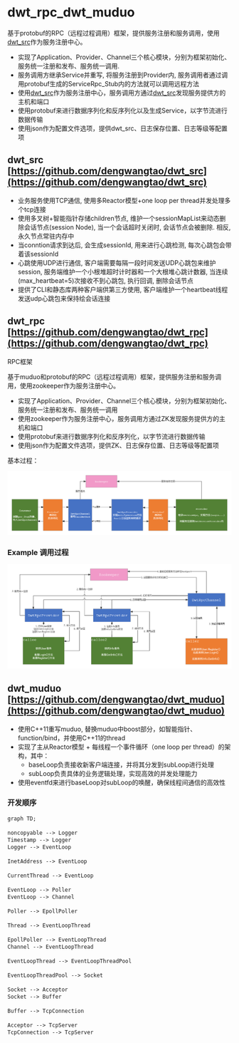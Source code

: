 # dwt_rpc_dwt_muduo

基于protobuf的RPC（远程过程调用）框架，提供服务注册和服务调用，使用[dwt_src](https://github.com/dengwangtao/dwt_src)作为服务注册中心。
- 实现了Application、Provider、Channel三个核心模块，分别为框架初始化、服务统一注册和发布、服务统一调用.
- 服务调用方继承Service并重写, 将服务注册到Provider内, 服务调用者通过调用protobuf生成的ServiceRpc_Stub内的方法就可以调用远程方法
- 使用[dwt_src](https://github.com/dengwangtao/dwt_src)作为服务注册中心，服务调用方通过[dwt_src](https://github.com/dengwangtao/dwt_src)发现服务提供方的主机和端口
- 使用protobuf来进行数据序列化和反序列化以及生成Service，以字节流进行数据传输
- 使用json作为配置文件选项，提供dwt_src、日志保存位置、日志等级等配置项


## dwt_src [https://github.com/dengwangtao/dwt_src](https://github.com/dengwangtao/dwt_src)

- 业务服务使用TCP通信, 使用多Reactor模型+one loop per thread并发处理多个tcp连接
- 使用多叉树+智能指针存储children节点, 维护一个sessionMapList来动态删除会话节点(session Node), 当一个会话超时关闭时, 会话节点会被删除. 相反, 永久节点常驻内存中
- 当conntion请求到达后, 会生成sessionId, 用来进行心跳检测, 每次心跳包会带着该sessionId
- 心跳使用UDP进行通信, 客户端需要每隔一段时间发送UDP心跳包来维护session, 服务端维护一个小根堆超时计时器和一个大根堆心跳计数器, 当连续(max_heartbeat=5)次接收不到心跳包, 执行回调, 删除会话节点
- 提供了CLI和静态库两种客户端供第三方使用, 客户端维护一个heartbeat线程发送udp心跳包来保持绘会话连接


## dwt_rpc [https://github.com/dengwangtao/dwt_rpc](https://github.com/dengwangtao/dwt_rpc)
RPC框架

基于muduo和protobuf的RPC（远程过程调用）框架，提供服务注册和服务调用，使用zookeeper作为服务注册中心。
- 实现了Application、Provider、Channel三个核心模块，分别为框架初始化、服务统一注册和发布、服务统一调用
- 使用zookeeper作为服务注册中心，服务调用方通过ZK发现服务提供方的主机和端口
- 使用protobuf来进行数据序列化和反序列化，以字节流进行数据传输
- 使用json作为配置文件选项，提供ZK、日志保存位置、日志等级等配置项

基本过程：

![rpc](https://github.com/dengwangtao/dwt_rpc/blob/main/rpc.png?raw=true)

### Example 调用过程

![example](https://github.com/dengwangtao/dwt_rpc/blob/main/example/example.png?raw=true)



## dwt_muduo [https://github.com/dengwangtao/dwt_muduo](https://github.com/dengwangtao/dwt_muduo)

- 使用C++11重写muduo, 替换muduo中boost部分，如智能指针、function/bind，并使用C++11的thread
- 实现了主从Reactor模型 + 每线程一个事件循环（one loop per thread）的架构，其中：
    - baseLoop负责接收新客户端连接，并将其分发到subLoop进行处理
    - subLoop负责具体的业务逻辑处理，实现高效的并发处理能力
- 使用eventfd来进行baseLoop对subLoop的唤醒，确保线程间通信的高效性


### 开发顺序

```mermaid
graph TD;

noncopyable --> Logger
Timestamp --> Logger
Logger --> EventLoop

InetAddress --> EventLoop

CurrentThread --> EventLoop

EventLoop --> Poller
EventLoop --> Channel

Poller --> EpollPoller

Thread --> EventLoopThread

EpollPoller --> EventLoopThread
Channel --> EventLoopThread

EventLoopThread --> EventLoopThreadPool

EventLoopThreadPool --> Socket

Socket --> Acceptor
Socket --> Buffer

Buffer --> TcpConnection

Acceptor --> TcpServer
TcpConnection --> TcpServer
```


